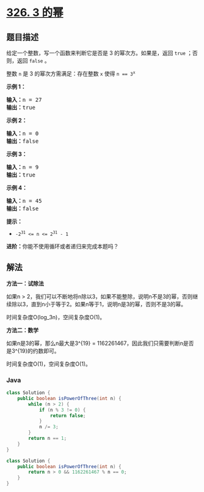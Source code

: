 # [326. 3 的幂](https://leetcode.cn/problems/power-of-three)

## 题目描述

<p>给定一个整数，写一个函数来判断它是否是 3&nbsp;的幂次方。如果是，返回 <code>true</code> ；否则，返回 <code>false</code> 。</p>

<p>整数 <code>n</code> 是 3 的幂次方需满足：存在整数 <code>x</code> 使得 <code>n == 3<sup>x</sup></code></p>

<p><strong>示例 1：</strong></p>

<pre>
<strong>输入：</strong>n = 27
<strong>输出：</strong>true
</pre>

<p><strong>示例 2：</strong></p>

<pre>
<strong>输入：</strong>n = 0
<strong>输出：</strong>false
</pre>

<p><strong>示例 3：</strong></p>

<pre>
<strong>输入：</strong>n = 9
<strong>输出：</strong>true
</pre>

<p><strong>示例 4：</strong></p>

<pre>
<strong>输入：</strong>n = 45
<strong>输出：</strong>false
</pre>

<p><strong>提示：</strong></p>

<ul>
	<li><code>-2<sup>31</sup> &lt;= n &lt;= 2<sup>31</sup> - 1</code></li>
</ul>

<p><strong>进阶：</strong>你能不使用循环或者递归来完成本题吗？</p>

## 解法

**方法一：试除法**

如果n > 2，我们可以不断地将n除以3，如果不能整除，说明n不是3的幂，否则继续除以3，直到n小于等于2。如果n等于1，说明n是3的幂，否则不是3的幂。

时间复杂度O(log_3n)，空间复杂度O(1)。

**方法二：数学**

如果n是3的幂，那么n最大是3^{19} = 1162261467，因此我们只需要判断n是否是3^{19}的约数即可。

时间复杂度O(1)，空间复杂度O(1)。

### **Java**

```java
class Solution {
    public boolean isPowerOfThree(int n) {
        while (n > 2) {
            if (n % 3 != 0) {
                return false;
            }
            n /= 3;
        }
        return n == 1;
    }
}
```

```java
class Solution {
    public boolean isPowerOfThree(int n) {
        return n > 0 && 1162261467 % n == 0;
    }
}
```
